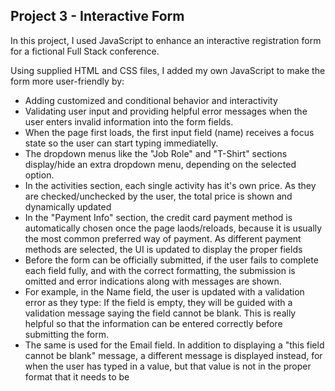 <h2>Project 3 - Interactive Form</h2>
In this project, I used JavaScript to enhance an interactive registration form for a fictional Full Stack conference.

Using supplied HTML and CSS files, I added my own JavaScript to make the form more user-friendly by:

<ul>
    <li>Adding customized and conditional behavior and interactivity</li>
    <li>Validating user input and providing helpful error messages when the user enters invalid information into the form fields.</li>
    <li>When the page first loads, the first input field (name) receives a focus state so the user can start typing immediatelly.</li>
    <li>The dropdown menus like the "Job Role" and "T-Shirt" sections display/hide an extra dropdown menu, depending on the selected option.</li>
    <li>In the activities section, each single activity has it's own price. As they are checked/unchecked by the user, the total price is shown and dynamically updated
    <li>In the "Payment Info" section, the credit card payment method is automatically chosen once the page laods/reloads, because it is usually the most common preferred way of payment. As different payment methods are selected, the UI is updated to display the proper fields
    <li>Before the form can be officially submitted, if the user fails to complete each field fully, and with the correct formatting, the submission is omitted and error indications along with messages are shown.</li>
    <li>For example, in the Name field, the user is updated with a validation error as they type: If the field is empty, they will be guided with a validation message saying the field cannot be blank. This is really helpful so that the information can be entered correctly before submitting the form.</li>
    <li>The same is used for the Email field. In addition to displaying a "this field cannot be blank" message, a different message is displayed instead, for when the user has typed in a value, but that value is not in the proper format that it needs to be</li>
</ul>